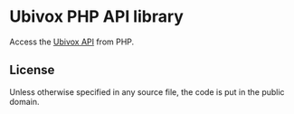 # Ubivox PHP API library
 
Access the [Ubivox API][1] from PHP.

## License

Unless otherwise specified in any source file, the code is put in the public domain.

[1]: https://kb.ubivox.com/api/latest/html/

